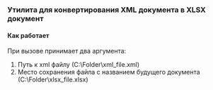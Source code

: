 ### Утилита для конвертирования XML документа в XLSX документ
#### Как работает
При вызове принимает два аргумента: 
1. Путь к xml файлу (С:\Folder\xml_file.xml)
2. Место сохранения файла с названием будущего документа (С:\Folder\xlsx_file.xlsx)

